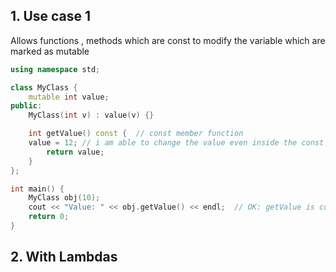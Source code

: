 ## 1. Use case 1
Allows functions , methods which are const to modify the variable which are marked as mutable


```cpp
using namespace std;

class MyClass {
    mutable int value;
public:
    MyClass(int v) : value(v) {}

    int getValue() const {  // const member function
	value = 12; // i am able to change the value even inside the const function;
        return value;
    }
};

int main() {
    MyClass obj(10);
    cout << "Value: " << obj.getValue() << endl;  // OK: getValue is const
    return 0;
}
```
## 2. With Lambdas
 